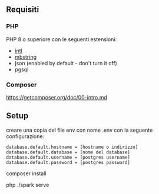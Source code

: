 ## Requisiti

### PHP
PHP 8 o superiore con le seguenti estensioni:

- [intl](http://php.net/manual/en/intl.requirements.php)
- [mbstring](http://php.net/manual/en/mbstring.installation.php)
- json (enabled by default - don't turn it off)
- pgsql

### Composer 
https://getcomposer.org/doc/00-intro.md

## Setup

creare una copia del file env con nome .env con la seguente configurazione:
```
database.default.hostname = [hostname o indirizzo]
database.default.database = [nome del database]
database.default.username = [postgres username]
database.default.password = [postgres password]
```

composer install

php ./spark serve

